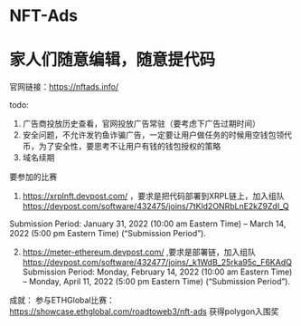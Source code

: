 # NFT-Ads

# 家人们随意编辑，随意提代码 

官网链接：https://nftads.info/

todo:
1. 广告商投放历史查看，官网投放广告常驻（要考虑下广告过期时间）
2. 安全问题，不允许发钓鱼诈骗广告，一定要让用户做任务的时候用空钱包领代币，为了安全性，要思考不让用户有钱的钱包授权的策略
3. 域名续期


要参加的比赛
1. https://xrplnft.devpost.com/ ，要求是把代码部署到XRPL链上，加入组队 https://devpost.com/software/432475/joins/7tKld2ONRbLnE2kZ9ZdI_Q

Submission Period: January 31, 2022 (10:00 am Eastern Time) – March 14, 2022 (5:00 pm Eastern Time) (“Submission Period”).

2. https://meter-ethereum.devpost.com/ ,要求是部署链，加入组队 https://devpost.com/software/432477/joins/_k1WdB_25rka95c_F6KAdQ
Submission Period: Monday, February 14, 2022 (10:00 am Eastern Time) – Monday, April 11, 2022 (5:00 pm Eastern Time) (“Submission Period”).










成就：
参与ETHGlobal比赛：https://showcase.ethglobal.com/roadtoweb3/nft-ads  获得polygon入围奖
